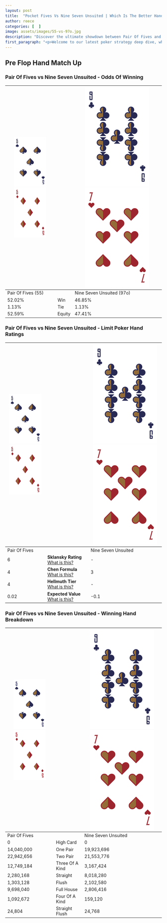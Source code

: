 ```yaml
---
layout: post
title:  "Pocket Fives Vs Nine Seven Unsuited | Which Is The Better Hand In Poker? A Complete Guide"
author: reece
categories: [  ]
image: assets/images/55-vs-97o.jpg
description: "Discover the ultimate showdown between Pair Of Fives and Nine Seven Unsuited in poker! Uncover the odds, strategies, and scenarios where one hand triumphs over the other. Get ready to up your poker game with this thrilling analysis."
first_paragraph: "<p>Welcome to our latest poker strategy deep dive, where we're pitting two distinct hands against each other in a high-stakes showdown: Pair Of Fives vs Nine Seven Unsuited.</p><p>In the dynamic world of poker, every decision counts, and knowing which hand holds the upper hand is key to your success at the table.</p><p>In this article, we'll dissect these two hands, explore the scenarios where one dominates the other, and equip you with the knowledge to make strategic choices that can tip the odds in your favor.</p><p>Get ready to unravel the intriguing dynamics of these poker hands and elevate your game to new heights.</p>"
---
```




[comment]: # (sp0)

## Pre Flop Hand Match Up

<div class="table hand-ratings" markdown="1"> 



### Pair Of Fives vs Nine Seven Unsuited - Odds Of Winning


    
| ![image info](assets/images/hand1/5.png) ![image info](assets/images/hand1/5o.png) |  | ![image info](assets/images/hand2/9.png) ![image info](assets/images/hand2/7o.png) |
| -------- | -------- | -------- |
| Pair Of Fives (55) |  | Nine Seven Unsuited (97o) |
| 52.02% | Win | 46.85% |
| 1.13% | Tie | 1.13% |
| 52.59% | Equity | 47.41% |




[comment]: # (sp1)



### Pair Of Fives vs Nine Seven Unsuited - Limit Poker Hand Ratings


    
| ![image info](assets/images/hand1/5.png) ![image info](assets/images/hand1/5o.png) |  | ![image info](assets/images/hand2/9.png) ![image info](assets/images/hand2/7o.png) |
| -------- | -------- | -------- |
| Pair Of Fives |  | Nine Seven Unsuited |
| 6 | **Sklansky Rating** [What is this?](/sklansky-rating-explained) | - |
| 4 | **Chen Formula** [What is this?](/chen-formula-explained) | 3 |
| 4 | **Hellmuth Tier** [What is this?](/Hellmuth-tier-explained) | - |
| 0.02 | **Expected Value** [What is this?](/expected-value-explained) | -0.1 |




[comment]: # (sp2)



### Pair Of Fives vs Nine Seven Unsuited - Winning Hand Breakdown


    
| ![image info](assets/images/hand1/5.png) ![image info](assets/images/hand1/5o.png) |  | ![image info](assets/images/hand2/9.png) ![image info](assets/images/hand2/7o.png) |
| -------- | -------- | -------- |
| Pair Of Fives |  | Nine Seven Unsuited |
| 0 | High Card | 0 |
| 14,040,000 | One Pair | 19,923,696 |
| 22,942,656 | Two Pair | 21,553,776 |
| 12,749,184 | Three Of A Kind | 3,167,424 |
| 2,280,168 | Straight | 8,018,280 |
| 1,303,128 | Flush | 2,102,580 |
| 9,698,040 | Full House | 2,806,416 |
| 1,092,672 | Four Of A Kind | 159,120 |
| 24,804 | Straight Flush | 24,768 |




[comment]: # (sp3)



</div>

[comment]: # (sp4)



[comment]: # (sp5)

